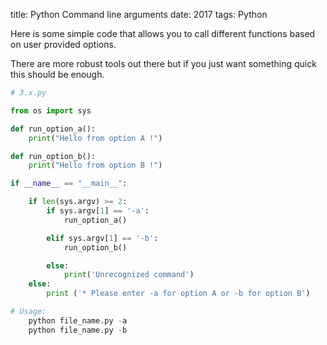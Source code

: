 title: Python Command line arguments
date: 2017
tags: Python

Here is some simple code that allows you 
to call different functions based on user provided options.

There are more robust tools out there but if you just want
something quick this should be enough.

```python
# 3.x.py

from os import sys

def run_option_a():
    print("Hello from option A !")

def run_option_b():
    print("Hello from option B !") 

if __name__ == "__main__":

    if len(sys.argv) >= 2:
        if sys.argv[1] == '-a':
            run_option_a()

        elif sys.argv[1] == '-b':
            run_option_b()

        else:
            print('Unrecognized command')
    else:
        print ('* Please enter -a for option A or -b for option B')

# Usage:
    python file_name.py -a
    python file_name.py -b

```

